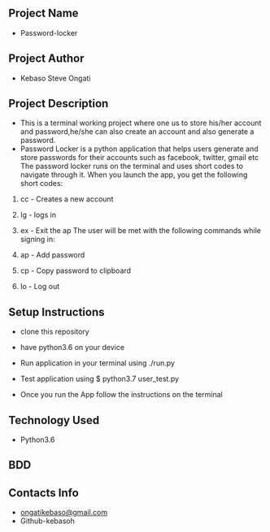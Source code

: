 ## Project Name
 - Password-locker
## Project Author
- Kebaso Steve Ongati
## Project Description
- This is a terminal working project where one us to store his/her account and password,he/she can also create an      account and also generate a password.
- Password Locker is a python application that helps users generate and store passwords for their accounts such as facebook, twitter, gmail etc The password locker runs on the terminal and uses short codes to navigate through it. When you launch the app, you get the following short codes:

 1. cc - Creates a new account
 2. lg - logs  in
 3. ex - Exit the ap
The user will be met with the following commands while signing in:

 1. ap - Add password
 3. cp - Copy password to clipboard
 4. lo - Log out
## Setup Instructions
- clone this repository

- have python3.6 on your device

- Run application in your terminal using ./run.py

- Test application using $ python3.7 user_test.py

- Once you run the App follow the instructions on the terminal
## Technology Used
- Python3.6
## BDD

## Contacts Info
- ongatikebaso@gmail.com
- Github-kebasoh




